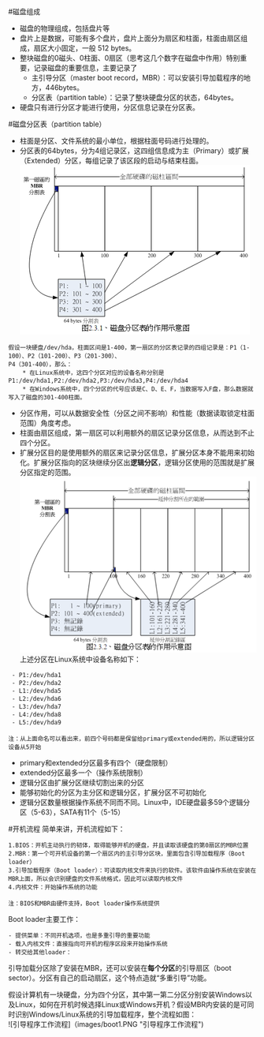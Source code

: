 #磁盘组成
 - 磁盘的物理组成，包括盘片等
 - 盘片上是数据，可能有多个盘片，盘片上面分为扇区和柱面，柱面由扇区组成，扇区大小固定，一般 512 bytes。
 - 整块磁盘的0磁头、0柱面、0扇区（思考这几个数字在磁盘中作用）特别重要，记录磁盘的重要信息，主要记录了
    * 主引导分区（master boot record，MBR）：可以安装引导加载程序的地方，446bytes。
    * 分区表（partition table）：记录了整块硬盘分区的状态，64bytes。
 - 硬盘只有进行分区才能进行使用，分区信息记录在分区表。  
  
#磁盘分区表（partition table）
 - 柱面是分区、文件系统的最小单位，根据柱面号码进行处理的。
 - 分区表的64bytes，分为4组记录区，这四组信息成为主（Primary）或扩展（Extended）分区，每组记录了该区段的启动与结束柱面。   
![磁盘分区表](images/pt1.PNG "磁盘分区表")
```
假设一块硬盘/dev/hda，柱面区间是1-400，第一扇区的分区表记录的四组记录是：P1（1-100）、P2（101-200）、P3（201-300）、
P4（301-400），那么：
    * 在Linux系统中，这四个分区对应的设备名称分别是P1:/dev/hda1,P2:/dev/hda2,P3:/dev/hda3,P4:/dev/hda4
    * 在Windows系统中，四个分区的代号应该是C、D、E、F，当数据写入F盘，那么数据就写入了磁盘的301-400柱面。    
```  
 - 分区作用，可以从数据安全性（分区之间不影响）和性能（数据读取锁定柱面范围）角度考虑。
 - 柱面由扇区组成，第一扇区可以利用额外的扇区记录分区信息，从而达到不止四个分区。
 - 扩展分区目的是使用额外的扇区来记录分区信息，扩展分区本身不能用来初始化。扩展分区指向的区块继续分区出**逻辑分区**，逻辑分区使用的范围就是扩展分区指定的范围。  
![磁盘分区表](images/pt2.PNG "磁盘分区表")
上述分区在Linux系统中设备名称如下：
```
 - P1:/dev/hda1
 - P2:/dev/hda2
 - L1:/dev/hda5
 - L2:/dev/hda6
 - L3:/dev/hda7
 - L4:/dev/hda8
 - L5:/dev/hda9

注：从上面命名可以看出来，前四个号码都是保留给primary或extended用的，所以逻辑分区设备从5开始
```
 - primary和extended分区最多有四个（硬盘限制）
 - extended分区最多一个（操作系统限制）
 - 逻辑分区由扩展分区继续切割出来的分区
 - 能够初始化的分区为主分区和逻辑分区，扩展分区不可初始化
 - 逻辑分区数量根据操作系统不同而不同。Linux中，IDE硬盘最多59个逻辑分区（5-63），SATA有11个（5-15）
 
#开机流程
简单来讲，开机流程如下：
```
1.BIOS：开机主动执行的韧体，取得能够开机的硬盘，并且读取该硬盘的第0扇区的MBR位置
2.MBR：第一个可开机设备的第一个扇区内的主引导分区块，里面包含引导加载程序（Boot loader）
3.引导加载程序（Boot loader）：可读取内核文件来执行的软件。该软件由操作系统在安装在MBR上面，所以会识别硬盘的文件系统格式，因此可以读取内核文件
4.内核文件：开始操作系统的功能

注：BIOS和MBR由硬件支持，Boot loader操作系统提供
```
Boot loader主要工作：
```
- 提供菜单：不同开机选项，也是多重引导的重要功能
- 载入内核文件：直接指向可开机的程序区段来开始操作系统
- 转交给其他loader：
```
引导加载分区除了安装在MBR，还可以安装在**每个分区**的引导扇区（boot sector）。分区有自己的启动扇区，这个特点造就“多重引导”功能。

假设计算机有一块硬盘，分为四个分区，其中第一第二分区分别安装Windows以及Linux，如何在开机时候选择Linux或Windows开机？假设MBR内安装的是可同时识别Windows/Linux系统的引导加载程序，整个流程如图：    
![引导程序工作流程]（images/boot1.PNG "引导程序工作流程")

